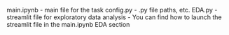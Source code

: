 main.ipynb - main file for the task
config.py - .py file paths, etc. 
EDA.py - streamlit file for exploratory data analysis
    - You can find how to launch the streamlit file in the main.ipynb EDA section
